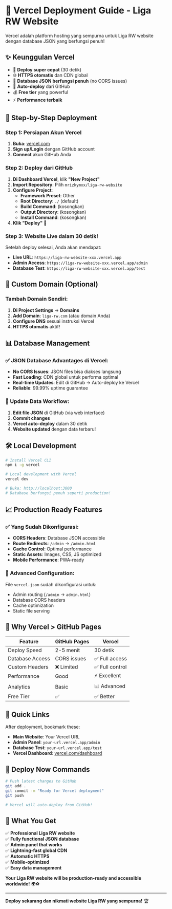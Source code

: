 # 🚀 Vercel Deployment Guide - Liga RW Website

Vercel adalah platform hosting yang sempurna untuk Liga RW website dengan database JSON yang berfungsi penuh!

## ✨ Keunggulan Vercel

- 🚀 **Deploy super cepat** (30 detik)
- 🌐 **HTTPS otomatis** dan CDN global
- 📡 **Database JSON berfungsi penuh** (no CORS issues)
- 🔄 **Auto-deploy** dari GitHub
- 💰 **Free tier** yang powerful
- ⚡ **Performance terbaik**

## 🎯 Step-by-Step Deployment

### Step 1: Persiapan Akun Vercel

1. **Buka**: [vercel.com](https://vercel.com)
2. **Sign up/Login** dengan GitHub account
3. **Connect** akun GitHub Anda

### Step 2: Deploy dari GitHub

1. **Di Dashboard Vercel**, klik **"New Project"**
2. **Import Repository**: Pilih `mrizkymxx/liga-rw-website`
3. **Configure Project**:
   - **Framework Preset**: Other
   - **Root Directory**: `./` (default)
   - **Build Command**: (kosongkan)
   - **Output Directory**: (kosongkan)
   - **Install Command**: (kosongkan)
4. **Klik "Deploy"** 🚀

### Step 3: Website Live dalam 30 detik!

Setelah deploy selesai, Anda akan mendapat:
- **Live URL**: `https://liga-rw-website-xxx.vercel.app`
- **Admin Access**: `https://liga-rw-website-xxx.vercel.app/admin`
- **Database Test**: `https://liga-rw-website-xxx.vercel.app/test`

## 🌟 Custom Domain (Optional)

### Tambah Domain Sendiri:
1. **Di Project Settings** → **Domains**
2. **Add Domain**: `liga-rw.com` (atau domain Anda)
3. **Configure DNS** sesuai instruksi Vercel
4. **HTTPS otomatis** aktif!

## 📊 Database Management

### ✅ JSON Database Advantages di Vercel:
- **No CORS Issues**: JSON files bisa diakses langsung
- **Fast Loading**: CDN global untuk performa optimal
- **Real-time Updates**: Edit di GitHub → Auto-deploy ke Vercel
- **Reliable**: 99.99% uptime guarantee

### 🔄 Update Data Workflow:
1. **Edit file JSON** di GitHub (via web interface)
2. **Commit changes**
3. **Vercel auto-deploy** dalam 30 detik
4. **Website updated** dengan data terbaru!

## 🛠️ Local Development

```bash
# Install Vercel CLI
npm i -g vercel

# Local development with Vercel
vercel dev

# Buka: http://localhost:3000
# Database berfungsi penuh seperti production!
```

## 📈 Production Ready Features

### ✅ Yang Sudah Dikonfigurasi:
- **CORS Headers**: Database JSON accessible
- **Route Redirects**: `/admin` → `/admin.html`
- **Cache Control**: Optimal performance
- **Static Assets**: Images, CSS, JS optimized
- **Mobile Performance**: PWA-ready

### 🔧 Advanced Configuration:
File `vercel.json` sudah dikonfigurasi untuk:
- Admin routing (`/admin` → `admin.html`)
- Database CORS headers
- Cache optimization
- Static file serving

## 🎯 Why Vercel > GitHub Pages

| Feature | GitHub Pages | Vercel |
|---------|--------------|--------|
| Deploy Speed | 2-5 menit | 30 detik |
| Database Access | CORS issues | ✅ Full access |
| Custom Headers | ❌ Limited | ✅ Full control |
| Performance | Good | ⚡ Excellent |
| Analytics | Basic | 📊 Advanced |
| Free Tier | ✅ | ✅ Better |

## 🔗 Quick Links

After deployment, bookmark these:
- **Main Website**: Your Vercel URL
- **Admin Panel**: `your-url.vercel.app/admin`
- **Database Test**: `your-url.vercel.app/test`
- **Vercel Dashboard**: [vercel.com/dashboard](https://vercel.com/dashboard)

## 🚀 Deploy Now Commands

```bash
# Push latest changes to GitHub
git add .
git commit -m "Ready for Vercel deployment"
git push

# Vercel will auto-deploy from GitHub!
```

## 🎉 What You Get

✅ **Professional Liga RW website**  
✅ **Fully functional JSON database**  
✅ **Admin panel that works**  
✅ **Lightning-fast global CDN**  
✅ **Automatic HTTPS**  
✅ **Mobile-optimized**  
✅ **Easy data management**  

**Your Liga RW website will be production-ready and accessible worldwide!** 🌍⚽

---

**Deploy sekarang dan nikmati website Liga RW yang sempurna!** 🏆
